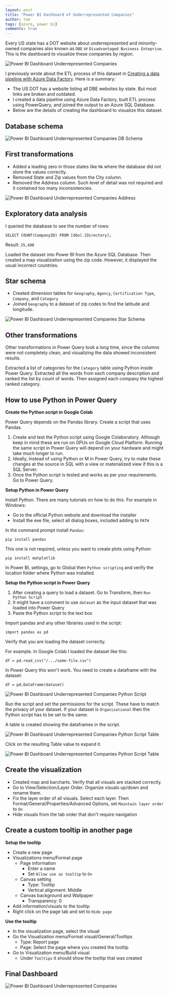 ```yaml
---
layout: post
title: "Power BI Dashboard of Underrepresented Companies"
author: tom
tags: [azure, power bi]
comments: true
---
```


Every US state has a DOT website about underrepresented and minority-owned companies also known as `DBE` or `Disadvantaged Business Enteprise`. This is the dashboard to visualize these companies by region.

![Power BI Dashboard Underrepresented Companies](/images/powerbi-dashboard-dbe-dashboard.png)

I previously wrote about the ETL process of this dataset in [Creating a data pipeline with Azure Data Factory](../data-pipeline-azure-data-factory/). Here is a summary:

* The US DOT has a website listing all DBE websites by state. But most links are broken and outdated.
* I created a data pipeline using Azure Data Factory, built ETL process using PowerQuery, and joined the output to an Azure SQL Database.
* Below are the details of creating the dashboard to visualize this dataset.

## Database schema

![Power BI Dashboard Underrepresented Companies DB Schema](/images/powerbi-dashboard-dbe-db-schema.png)

## First transformations

* Added a leading zero in those states like `MA` where the database did not store the values correctly.
* Removed State and Zip values from the City column.
* Removed the Address column. Such level of detail was not required and it contained too many inconsistencies.

![Power BI Dashboard Underrepresented Companies Address](/images/powerbi-dashboard-dbe-address-normalization.png)

## Exploratory data analysis

I queried the database to see the number of rows:

    SELECT COUNT(CompanyID) FROM [dbo].[Directory];

Result: `25,490`

Loaded the dataset into Power BI from the Azure SQL Database. Then created a map visualization using the zip code. However, it displayed the usual incorrect countries.

## Star schema

* Created dimension tables for `Geography`, `Agency`, `Certification Type`, `Company`, and `Category`
* Joined `Geography` to a dataset of zip codes to find the latitude and longitude.

![Power BI Dashboard Underrepresented Companies Star Schema](/images/powerbi-dashboard-dbe-star-schema.png)

## Other transformations

Other transformations in Power Query took a long time, since the columns were not completely clean, and visualizing the data showed inconsistent results.

Extracted a list of categories for the `Category` table using Python inside Power Query. Extracted all the words from each company description and ranked the list by count of words. Then assigned each company the highest ranked category.

## How to use Python in Power Query

**Create the Python script in Google Colab**

Power Query depends on the Pandas library. Create a script that uses Pandas.

1. Create and test the Python script using Google Colaboratory. Although keep in mind these are run on GPUs on Google Cloud Platform. Running the same script in Power Query will depend on your hardware and might take much longer to run. 
2. Ideally, instead of using Python or M in Power Query, try to make these changes at the source in SQL with a view or materialized view if this is a SQL Server.
3. Once the Python script is tested and works as per your requirements. Go to Power Query.

**Setup Python in Power Query**

Install Python. There are many tutorials on how to do this. For example in Windows:

* Go to the official Python website and download the installer
* Install the exe file, select all dialog boxes, included adding to `PATH`

In the command prompt install `Pandas`:

    pip install pandas

This one is not required, unless you want to create plots using Python:

    pip install matplotlib

In Power BI, settings, go to Global then `Python scripting` and verify the location folder where Python was installed.

**Setup the Python script in Power Query**

1. After creating a query to load a dataset. Go to Transform, then `Run Python Script`
2. It might have a comment to use `dataset` as the input dataset that was loaded into Power Query
3. Paste the Python script to the text box

Import pandas and any other libraries used in the script:

    import pandas as pd

Verify that you are loading the dataset correctly.

For example. In Google Colab I loaded the dataset like this:

    df = pd.read_csv("/.../some-file.csv")

In Power Query this won't work. You need to create a dataframe with the dataset:

    df = pd.DataFrame(dataset)

![Power BI Dashboard Underrepresented Companies Python Script](/images/powerbi-dashboard-dbe-python-script.png)

Run the script and set the permissions for the script. These have to match the privacy of your dataset. If your dataset is `Organizational` then the Python script has to be set to the same.

A table is created showing the dataframes in the script.

![Power BI Dashboard Underrepresented Companies Python Script Table](/images/powerbi-dashboard-dbe-python-script-table.png)

Click on the resulting Table value to expand it.

![Power BI Dashboard Underrepresented Companies Python Script Table](/images/powerbi-dashboard-dbe-python-script-table-value.png)

## Create the visualization

* Created map and barcharts. Verify that all visuals are stacked correctly.
* Go to View/Selection/Layer Order. Organize visuals up/down and rename them.
* Fix the layer order of all visuals. Select each layer. Then Format/General/Properties/Advanced Options, set `Maintain layer order` to `On`
* Hide visuals from the tab order that don't require navigation

## Create a custom tooltip in another page

**Setup the tooltip**

* Create a new page
* Visualizations menu/Format page
  * Page information
    * Enter a name
    * Set `Allow use as tooltip` to `On`
  * Canvas setting
    * Type: Tooltip
    * Vertical alignment: Middle
  * Canvas background and Wallpaper
    * Transparency: 0
* Add information/visuals to the tooltip
* Right click on the page tab and set to `Hide page`

**Use the tooltip**

* In the visualization page, select the visual
* Go the Visualization menu/Format visual/General/Tooltips
  * Type: Report page
  * Page: Select the page where you created the tooltip
* Go to Visualization menu/Build visual
  * Under `Tooltips` it should show the tooltip that was created

## Final Dashboard

![Power BI Dashboard Underrepresented Companies](/images/powerbi-dashboard-dbe-dashboard.png)